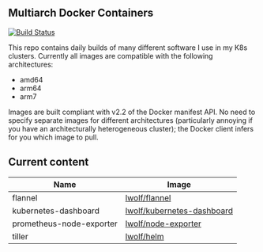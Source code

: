 Multiarch Docker Containers
--
[![Build Status](https://travis-ci.org/lwolf/docker-multiarch.svg?branch=master)](https://travis-ci.org/lwolf/docker-multiarch)

This repo contains daily builds of many different software I use in my K8s clusters.
Currently all images are compatible with the following architectures:

* amd64
* arm64
* arm7 

Images are built compliant with v2.2 of the Docker manifest API. No need to specify separate images for different architectures (particularly annoying if you have an architecturally heterogeneous cluster); the Docker client infers for you which image to pull.

Current content
--

| Name  | Image |
| ------------- | ------------- |
| flannel  | [lwolf/flannel](https://hub.docker.com/r/lwolf/flannel)  |
| kubernetes-dashboard  | [lwolf/kubernetes-dashboard](https://hub.docker.com/r/lwolf/kubernetes-dashboard)  |
| prometheus-node-exporter  | [lwolf/node-exporter](https://hub.docker.com/r/lwolf/node-exporter)  |
| tiller   | [lwolf/helm](https://hub.docker.com/r/lwolf/helm) |
